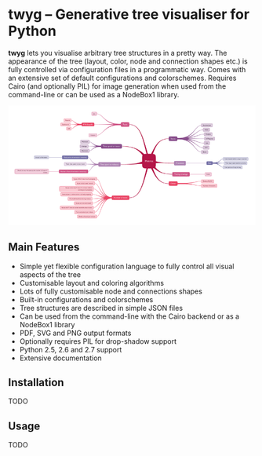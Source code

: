 # twyg – Generative tree visualiser for Python

**twyg** lets you visualise arbitrary tree structures in a pretty way.  The
appearance of the tree (layout, color, node and connection shapes etc.) is
fully controlled via configuration files in a programmatic way. Comes with an
extensive set of default configurations and colorschemes. Requires Cairo (and
optionally PIL) for image generation when used from the command-line or can be
used as a NodeBox1 library.

![metrics-synapse](img/metrics-synapse.png)


## Main Features

* Simple yet flexible configuration language to fully control all visual
  aspects of the tree
* Customisable layout and coloring algorithms
* Lots of fully customisable node and connections shapes
* Built-in configurations and colorschemes
* Tree structures are described in simple JSON files
* Can be used from the command-line with the Cairo backend or as a NodeBox1
  library
* PDF, SVG and PNG output formats
* Optionally requires PIL for drop-shadow support
* Python 2.5, 2.6 and 2.7 support
* Extensive documentation


## Installation

TODO


## Usage

TODO

